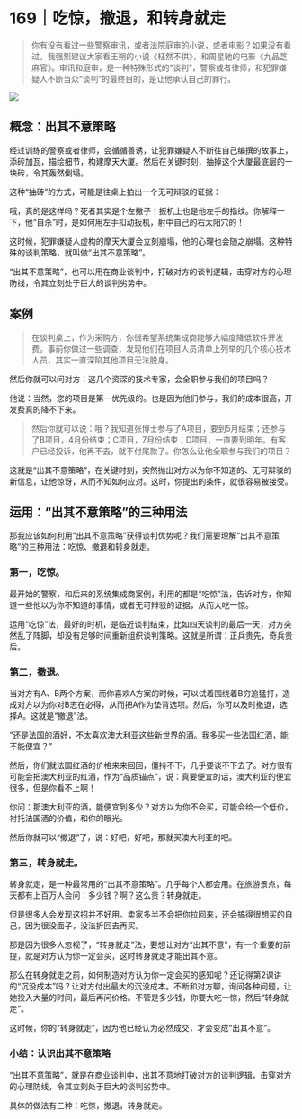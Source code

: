 # 169｜吃惊，撤退，和转身就走

> 你有没有看过一些警察审讯，或者法院庭审的小说，或者电影？如果没有看过，我强烈建议大家看王朔的小说《枉然不供》，和周星驰的电影《九品芝麻官》。审讯和庭审，是一种特殊形式的“谈判”，警察或者律师，和犯罪嫌疑人不断当众“谈判”的最终目的，是让他承认自己的罪行。

![](../img/dad083c57a797cb1fd82512aaebfdc79.jpg)

## 概念：出其不意策略

经过训练的警察或者律师，会循循善诱，让犯罪嫌疑人不断往自己编撰的故事上，添砖加瓦，描绘细节，构建摩天大厦。然后在关键时刻，抽掉这个大厦最底层的一块砖，令其轰然倒塌。

这种“抽砖”的方式，可能是往桌上拍出一个无可辩驳的证据：

哦，真的是这样吗？死者其实是个左撇子！扳机上也是他左手的指纹。你解释一下，他“自杀”时，是如何用左手扣动扳机，射中自己的右太阳穴的！

这时候，犯罪嫌疑人虚构的摩天大厦会立刻崩塌，他的心理也会随之崩塌。这种特殊的谈判策略，就叫做“出其不意策略”。

“出其不意策略”，也可以用在商业谈判中，打破对方的谈判逻辑，击穿对方的心理防线，令其立刻处于巨大的谈判劣势中。

## 案例

> 在谈判桌上，作为采购方，你很希望系统集成商能够大幅度降低软件开发费。事前你做过一些调查，发现他们在项目人员清单上列举的几个核心技术人员，其实一直深陷其他项目无法脱身。

然后你就可以问对方：这几个资深的技术专家，会全职参与我们的项目吗？

他说：当然，您的项目是第一优先级的。也是因为他们参与，我们的成本很高，开发费真的降不下来。

> 然后你就可以说：哦？我知道张博士参与了A项目，要到5月结束；还参与了B项目，4月份结束；C项目，7月份结束；D项目，一直要到明年。有客户已经投诉，他再不去，就不付尾款了。你怎么让他全职参与我们的项目？

这就是“出其不意策略”，在关键时刻，突然抛出对方以为你不知道的、无可辩驳的新信息，让他惊讶，从而不知如何应对。这时，你提出的条件，就很容易被接受。

## 运用：“出其不意策略”的三种用法

那我应该如何利用“出其不意策略”获得谈判优势呢？我们需要理解“出其不意策略”的三种用法：吃惊、撤退和转身就走。

### 第一，吃惊。

最开始的警察，和后来的系统集成商案例，利用的都是“吃惊”法，告诉对方，你知道一些他以为你不知道的事情，或者无可辩驳的证据，从而大吃一惊。

运用“吃惊”法，最好的时机，是临近谈判结束，比如四天谈判的最后一天，对方突然乱了阵脚，却没有足够时间重新组织谈判策略。这就是所谓：正兵贵先，奇兵贵后。

### 第二，撤退。

当对方有A、B两个方案，而你喜欢A方案的时候，可以试着围绕着B穷追猛打，造成对方以为你对B志在必得，从而把A作为垫背选项。然后，你可以及时撤退，选择A。这就是“撤退”法。

“还是法国的酒好，不太喜欢澳大利亚这些新世界的酒。我多买一些法国红酒，能不能便宜？”

然后，你们就法国红酒的价格来来回回，僵持不下，几乎要谈不下去了。对方很有可能会把澳大利亚的红酒，作为“品质锚点”，说：真要便宜的话，澳大利亚的便宜很多，但是你看不上啊！

你问：那澳大利亚的酒，能便宜到多少？对方以为你不会买，可能会给一个低价，衬托法国酒的价值，和你的眼光。

然后你就可以“撤退”了，说：好吧，好吧，那就买澳大利亚的吧。

### 第三，转身就走。

转身就走，是一种最常用的“出其不意策略”。几乎每个人都会用。在旅游景点，每天都有上百万人会问：多少钱？啊？这么贵？转身就走。

但是很多人会发现这招并不好用。卖家多半不会把你拉回来，还会搞得很想买的自己，因为很没面子，没法折回去再买。

那是因为很多人忽视了，“转身就走”法，要想让对方“出其不意”，有一个重要的前提，就是对方认为你一定会买，这时转身就走才能出其不意。

那么在转身就走之前，如何制造对方认为你一定会买的感知呢？还记得第2课讲的“沉没成本”吗？让对方付出最大的沉没成本。不断和对方聊，询问各种问题，让她投入大量的时间，最后再问价格。不管是多少钱，你要大吃一惊，然后“转身就走”。

这时候，你的“转身就走”，因为他已经认为必然成交，才会变成“出其不意”。

### 小结：认识出其不意策略

“出其不意策略”，就是在商业谈判中，出其不意地打破对方的谈判逻辑，击穿对方的心理防线，令其立刻处于巨大的谈判劣势中。

具体的做法有三种：吃惊，撤退，转身就走。